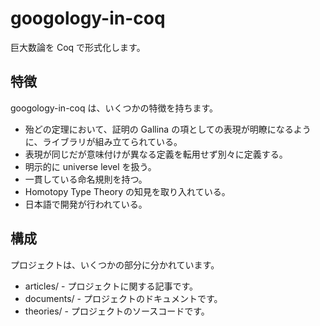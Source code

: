 # googology-in-coq

巨大数論を Coq で形式化します。

## 特徴

googology-in-coq は、いくつかの特徴を持ちます。

* 殆どの定理において、証明の Gallina の項としての表現が明瞭になるように、ライブラリが組み立てられている。
* 表現が同じだが意味付けが異なる定義を転用せず別々に定義する。
* 明示的に universe level を扱う。
* 一貫している命名規則を持つ。
* Homotopy Type Theory の知見を取り入れている。
* 日本語で開発が行われている。

## 構成

プロジェクトは、いくつかの部分に分かれています。

* articles/ - プロジェクトに関する記事です。
* documents/ - プロジェクトのドキュメントです。
* theories/ - プロジェクトのソースコードです。
